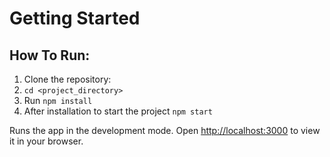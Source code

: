 # Getting Started

## How To Run:

1. Clone the repository:
2. `cd <project_directory>`
3. Run `npm install`
4. After installation to start the project `npm start`

Runs the app in the development mode.
Open [http://localhost:3000](http://localhost:3000) to view it in your browser.
